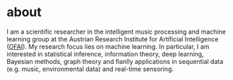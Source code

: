 # about

I am a scientific researcher in the intelligent music processing and machine learning group at the Austrian Research Institute for Artificial Intelligence ([OFAI](http://www.ofai.at/research/impml/index.html)). My research focus lies on machine learning. In particular, I am interested in statistical inference, information theory, deep learning, Bayesian methods, graph theory and fianlly applications in sequential data (e.g. music, environmental data) and real-time sensoring.


